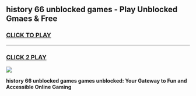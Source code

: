 
## history 66 unblocked games - Play Unblocked Gmaes & Free
<h3>
<a href="https://premium.freeplayer.one?title=history_66_unblocked_games&ref=20F">CLICK TO PLAY</a></h3>
<hr>

<h3>
<a href="https://premium.freeplayer.one?title=history_66_unblocked_games&ref=20F">CLICK 2 PLAY</a>
  
</h3>

<a href="https://premium.freeplayer.one?title=history_66_unblocked_games&ref=20F/"><img src="https://clearcache.store/games.png"></a>


**history 66 unblocked games games unblocked: Your Gateway to Fun and Accessible Online Gaming**
